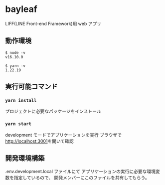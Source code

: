# bayleaf

LIFF(LINE Front-end Framework)用 web アプリ

## 動作環境

```
$ node -v
v16.10.0
```

```
$ yarn -v
1.22.19
```

## 実行可能コマンド

### `yarn install`

プロジェクトに必要なパッケージをインストール

### `yarn start`

development モードでアプリケーションを実行
ブラウザで[http://localhost:3001](http://localhost:3001)を開いて確認

## 開発環境構築

.env.development.local ファイルにて
アプリケーションの実行に必要な環境変数を指定しているので、
開発メンバーにこのファイルを共有してもらう。
